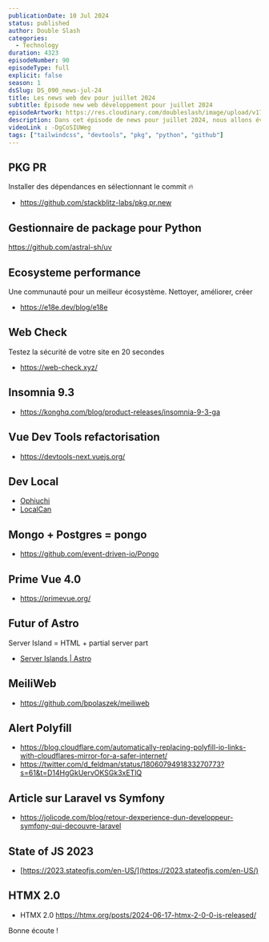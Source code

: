 ```yaml
---
publicationDate: 10 Jul 2024
status: published
author: Double Slash
categories:
  - Technology
duration: 4323
episodeNumber: 90
episodeType: full
explicit: false
season: 1
dsSlug: DS_090_news-jul-24
title: Les news web dev pour juillet 2024
subtitle: Épisode new web développement pour juillet 2024
episodeArtwork: https://res.cloudinary.com/doubleslash/image/upload/v1720611285/episode/ART_90_weynbo.png
description: Dans cet épisode de news pour juillet 2024, nous allons évoquer des gestionnaires de packages, des systèmes pour contrôler son site, des outils de développement, le futur d'Astro et des articles.
videoLink : -DgCoSIUWeg
tags: ["tailwindcss", "devtools", "pkg", "python", "github"]
---
```

## PKG PR

Installer des dépendances en sélectionnant le commit 🔥

- https://github.com/stackblitz-labs/pkg.pr.new

## Gestionnaire de package pour Python

https://github.com/astral-sh/uv

## Ecosysteme performance

Une communauté pour un meilleur écosystème. Nettoyer, améliorer, créer

- https://e18e.dev/blog/e18e

## Web Check

Testez la sécurité de votre site en 20 secondes

- https://web-check.xyz/

## Insomnia 9.3

- https://konghq.com/blog/product-releases/insomnia-9-3-ga

## Vue Dev Tools refactorisation

- https://devtools-next.vuejs.org/

## Dev Local

- [Ophiuchi](https://www.ophiuchi.dev/?ref=producthunt)
- [LocalCan](https://www.localcan.com/)

## Mongo + Postgres = pongo

- https://github.com/event-driven-io/Pongo

## Prime Vue 4.0

- https://primevue.org/

## Futur of Astro

Server Island = HTML + partial server part

- [Server Islands | Astro](https://www.notion.so/Server-Islands-Astro-61ed09d9dc554c48847e4c318c953a64?pvs=21)

## MeiliWeb

- https://github.com/bpolaszek/meiliweb

## Alert Polyfill

- https://blog.cloudflare.com/automatically-replacing-polyfill-io-links-with-cloudflares-mirror-for-a-safer-internet/
- https://twitter.com/d_feldman/status/1806079491833270773?s=61&t=D14HgGkUervOKSGk3xETlQ

## Article sur Laravel vs Symfony

- https://jolicode.com/blog/retour-dexperience-dun-developpeur-symfony-qui-decouvre-laravel

## State of JS 2023

- [https://2023.stateofjs.com/en-US/](https://2023.stateofjs.com/en-US/)


## HTMX 2.0

- HTMX 2.0 https://htmx.org/posts/2024-06-17-htmx-2-0-0-is-released/



Bonne écoute !




